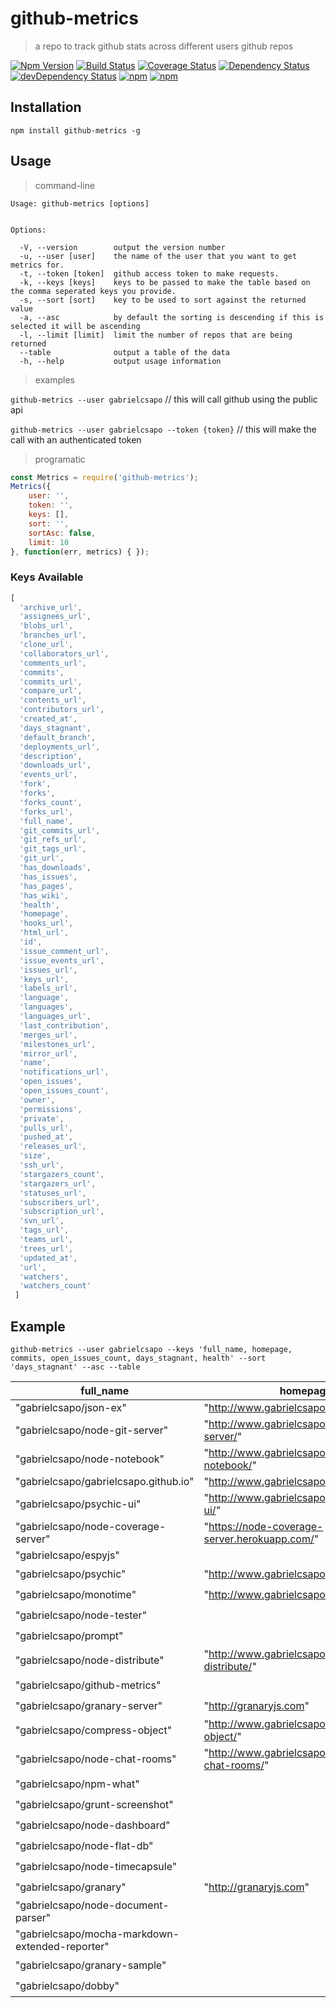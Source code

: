# github-metrics
> a repo to track github stats across different users github repos

[![Npm Version](https://img.shields.io/npm/v/github-metrics.svg)](https://www.npmjs.com/package/github-metrics)
[![Build Status](https://travis-ci.org/gabrielcsapo/github-metrics.svg?branch=master)](https://travis-ci.org/gabrielcsapo/github-metrics)
[![Coverage Status](https://coveralls.io/repos/github/gabrielcsapo/github-metrics/badge.svg?branch=master)](https://coveralls.io/github/gabrielcsapo/github-metrics?branch=master)
[![Dependency Status](https://david-dm.org/gabrielcsapo/github-metrics.svg)](https://david-dm.org/gabrielcsapo/github-metrics)
[![devDependency Status](https://david-dm.org/gabrielcsapo/github-metrics/dev-status.svg)](https://david-dm.org/gabrielcsapo/github-metrics#info=devDependencies)
[![npm](https://img.shields.io/npm/dt/github-metrics.svg)]()
[![npm](https://img.shields.io/npm/dm/github-metrics.svg)]()

## Installation

`npm install github-metrics -g`

## Usage

> command-line

```
Usage: github-metrics [options]


Options:

  -V, --version        output the version number
  -u, --user [user]    the name of the user that you want to get metrics for.
  -t, --token [token]  github access token to make requests.
  -k, --keys [keys]    keys to be passed to make the table based on the comma seperated keys you provide.
  -s, --sort [sort]    key to be used to sort against the returned value
  -a, --asc            by default the sorting is descending if this is selected it will be ascending
  -l, --limit [limit]  limit the number of repos that are being returned
  --table              output a table of the data
  -h, --help           output usage information
```

> examples

`github-metrics --user gabrielcsapo` // this will call github using the public api

`github-metrics --user gabrielcsapo --token {token}` // this will make the call with an authenticated token

> programatic

```javascript
const Metrics = require('github-metrics');
Metrics({
    user: '',
    token: '',
    keys: [],
    sort: '',
    sortAsc: false,
    limit: 10
}, function(err, metrics) { });
```

### Keys Available

```javascript
[
  'archive_url',
  'assignees_url',
  'blobs_url',
  'branches_url',
  'clone_url',
  'collaborators_url',
  'comments_url',
  'commits',
  'commits_url',
  'compare_url',
  'contents_url',
  'contributors_url',
  'created_at',
  'days_stagnant',
  'default_branch',
  'deployments_url',
  'description',
  'downloads_url',
  'events_url',
  'fork',
  'forks',
  'forks_count',
  'forks_url',
  'full_name',
  'git_commits_url',
  'git_refs_url',
  'git_tags_url',
  'git_url',
  'has_downloads',
  'has_issues',
  'has_pages',
  'has_wiki',
  'health',
  'homepage',
  'hooks_url',
  'html_url',
  'id',
  'issue_comment_url',
  'issue_events_url',
  'issues_url',
  'keys_url',
  'labels_url',
  'language',
  'languages',
  'languages_url',
  'last_contribution',
  'merges_url',
  'milestones_url',
  'mirror_url',
  'name',
  'notifications_url',
  'open_issues',
  'open_issues_count',
  'owner',
  'permissions',
  'private',
  'pulls_url',
  'pushed_at',
  'releases_url',
  'size',
  'ssh_url',
  'stargazers_count',
  'stargazers_url',
  'statuses_url',
  'subscribers_url',
  'subscription_url',
  'svn_url',
  'tags_url',
  'teams_url',
  'trees_url',
  'updated_at',
  'url',
  'watchers',
  'watchers_count'
 ]
 ```

## Example

`github-metrics --user gabrielcsapo --keys 'full_name, homepage, commits, open_issues_count, days_stagnant, health' --sort 'days_stagnant' --asc --table`

| full_name                                       | homepage                                       | commits | open_issues_count | days_stagnant | health |
| ----------------------------------------------- | ---------------------------------------------- | ------- | ----------------- | ------------- | ------ |
| "gabrielcsapo/json-ex"                          | "http://www.gabrielcsapo.com/json-ex/"         | 6       | 0                 | 1             | "🌞"   |
| "gabrielcsapo/node-git-server"                  | "http://www.gabrielcsapo.com/node-git-server/" | 27      | 2                 | 6             | "🌞"   |
| "gabrielcsapo/node-notebook"                    | "http://www.gabrielcsapo.com/node-notebook/"   | 144     | 2                 | 7             | "🌞"   |
| "gabrielcsapo/gabrielcsapo.github.io"           | "http://www.gabrielcsapo.com"                  | 77      | 2                 | 7             | "🌞"   |
| "gabrielcsapo/psychic-ui"                       | "http://www.gabrielcsapo.com/psychic-ui/"      | 130     | 1                 | 10            | "🌞"   |
| "gabrielcsapo/node-coverage-server"             | "https://node-coverage-server.herokuapp.com/"  | 80      | 7                 | 21            | "🌞"   |
| "gabrielcsapo/espyjs"                           |                                                | 6       | 0                 | 27            | "🌞"   |
| "gabrielcsapo/psychic"                          | "http://www.gabrielcsapo.com/psychic/"         | 8       | 2                 | 45            | "⛅️"   |
| "gabrielcsapo/monotime"                         | "http://www.gabrielcsapo.com/monotime/"        | 5       | 0                 | 51            | "⛅️"   |
| "gabrielcsapo/node-tester"                      |                                                | 4       | 0                 | 95            | "🌩"   |
| "gabrielcsapo/prompt"                           |                                                | 17      | 0                 | 99            | "🌩"   |
| "gabrielcsapo/node-distribute"                  | "http://www.gabrielcsapo.com/node-distribute/" | 124     | 7                 | 101           | "🌩"   |
| "gabrielcsapo/github-metrics"                   |                                                | 40      | 2                 | 131           | "🌩"   |
| "gabrielcsapo/granary-server"                   | "http://granaryjs.com"                         | 168     | 1                 | 135           | "🌩"   |
| "gabrielcsapo/compress-object"                  | "http://www.gabrielcsapo.com/compress-object/" | 22      | 1                 | 141           | "🌩"   |
| "gabrielcsapo/node-chat-rooms"                  | "http://www.gabrielcsapo.com/node-chat-rooms/" | 71      | 1                 | 148           | "🌩"   |
| "gabrielcsapo/npm-what"                         |                                                | 33      | 3                 | 149           | "🌩"   |
| "gabrielcsapo/grunt-screenshot"                 |                                                | 53      | 1                 | 170           | "🌩"   |
| "gabrielcsapo/node-dashboard"                   |                                                | 79      | 2                 | 259           | "🌩"   |
| "gabrielcsapo/node-flat-db"                     |                                                | 226     | 0                 | 264           | "🌩"   |
| "gabrielcsapo/node-timecapsule"                 |                                                | 7       | 0                 | 271           | "🌩"   |
| "gabrielcsapo/granary"                          | "http://granaryjs.com"                         | 65      | 0                 | 291           | "🌩"   |
| "gabrielcsapo/node-document-parser"             |                                                | 10      | 0                 | 301           | "🌩"   |
| "gabrielcsapo/mocha-markdown-extended-reporter" |                                                | 2       | 0                 | 317           | "🌩"   |
| "gabrielcsapo/granary-sample"                   |                                                | 5       | 0                 | 376           | "🌩"   |
| "gabrielcsapo/dobby"                            |                                                | 11      | 0                 | 645           | "🌩"   |
